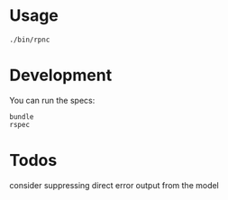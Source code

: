 
# Usage

    ./bin/rpnc

# Development

You can run the specs:

    bundle
    rspec

# Todos

consider suppressing direct error output from the model
